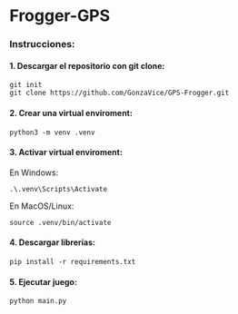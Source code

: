# Frogger-GPS

### Instrucciones:

#### 1. Descargar el repositorio con git clone:

```
git init
git clone https://github.com/GonzaVice/GPS-Frogger.git
```

#### 2. Crear una virtual enviroment:

```
python3 -m venv .venv
```

#### 3. Activar virtual enviroment:

En Windows:

```
.\.venv\Scripts\Activate
```

En MacOS/Linux:

```
source .venv/bin/activate
```

#### 4. Descargar librerías:

```
pip install -r requirements.txt
```

#### 5. Ejecutar juego:

```
python main.py
```
